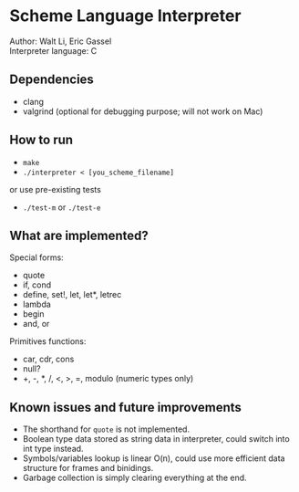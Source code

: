 # Scheme Language Interpreter
Author: Walt Li, Eric Gassel  
Interpreter language: C
## Dependencies
- clang
- valgrind (optional for debugging purpose; will not work on Mac)
## How to run
- `make`
- `./interpreter < [you_scheme_filename]`

or use pre-existing tests
- `./test-m` or `./test-e`
## What are implemented?
Special forms:
- quote
- if, cond
- define, set!, let, let*, letrec
- lambda
- begin
- and, or  

Primitives functions:
- car, cdr, cons
- null?
-  +, -, *, /, <, >, =, modulo (numeric types only)

## Known issues and future improvements
- The shorthand for `quote` is not implemented.
- Boolean type data stored as string data in interpreter, could switch into int type instead.
- Symbols/variables lookup is linear O(n), could use more efficient data structure for frames and binidings.
- Garbage collection is simply clearing everything at the end.